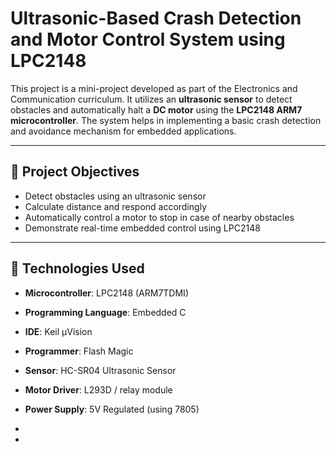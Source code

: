 # Ultrasonic-Based Crash Detection and Motor Control System using LPC2148

This project is a mini-project developed as part of the Electronics and Communication curriculum. It utilizes an **ultrasonic sensor** to detect obstacles and automatically halt a **DC motor** using the **LPC2148 ARM7 microcontroller**. The system helps in implementing a basic crash detection and avoidance mechanism for embedded applications.

---

## 📌 Project Objectives

- Detect obstacles using an ultrasonic sensor
- Calculate distance and respond accordingly
- Automatically control a motor to stop in case of nearby obstacles
- Demonstrate real-time embedded control using LPC2148

---

## 🔧 Technologies Used

- **Microcontroller**: LPC2148 (ARM7TDMI)
- **Programming Language**: Embedded C
- **IDE**: Keil µVision
- **Programmer**: Flash Magic
- **Sensor**: HC-SR04 Ultrasonic Sensor
- **Motor Driver**: L293D / relay module
- **Power Supply**: 5V Regulated (using 7805)

- 
- 


